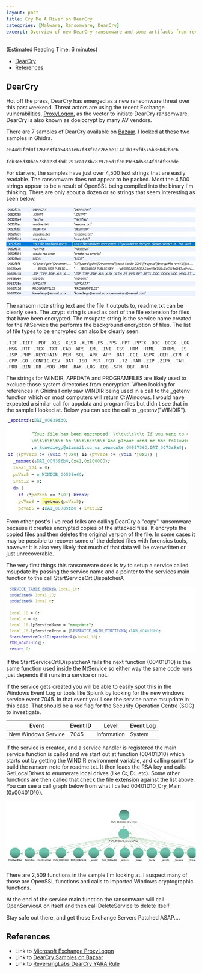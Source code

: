 ```yaml
---
layout: post
title: Cry Me A River oh DearCry
categories: [Malware, Ransomware, DearCry]
excerpt: Overview of new DearCry ransomware and some artifacts from reverse engineering a couple DearCry samples.  
---
```


(Estimated Reading Time: 6 minutes)

- [DearCry](#dearcry)
- [References](#references)

## DearCry

Hot off the press, DearCry has emerged as a new ransomware threat over this past weekend. Threat actors are using the recent Exchange vulnerabilities, [ProxyLogon](https://www.microsoft.com/security/blog/2021/03/02/hafnium-targeting-exchange-servers/#scan-log), as the vector to initiate DearCry ransomware. DearCry is also known as doejocrypt by many AV vendors.

There are 7 samples of DearCry available on [Bazaar](https://bazaar.abuse.ch/browse/tag/DearCry/). I looked at these two samples in Ghidra.

```
e044d9f2d0f1260c3f4a543a1e67f33fcac265be114a1b135fd575b860d2b8c6

feb3e6d30ba573ba23f3bd1291ca173b7879706d1fe039c34d53a4fdcdf33ede
```

For starters, the samples have just over 4,500 text strings that are easily readable. The ransomware does not appear to be packed. Most the 4,500 strings appear to be a result of OpenSSL being compiled into the binary I'm thinking. There are only about a dozen or so strings that seem interesting as seen below.

![dearcrystr1](/images/dearcrystr1.jpg)
![dearcrystr2](/images/dearcrystr2.jpg)

The ransom note string text and the file it outputs to, readme.txt can be clearly seen. The .crypt string is used as part of the file extension for files that have been encrypted. The msupate string is the service name created for the NtService the performs the background encryption of files. The list of file types to be encrypted can also be clearly seen. 

```
.TIF .TIFF .PDF .XLS .XLSX .XLTM .PS .PPS .PPT .PPTX .DOC .DOCX .LOG 
.MSG .RTF .TEX .TXT .CAD .WPS .EML .INI .CSS .HTM .HTML  .XHTML .JS 
.JSP .PHP .KEYCHAIN .PEM .SQL .APK .APP .BAT .CGI .ASPX .CER .CFM .C 
.CPP .GO .CONFIG.CSV .DAT .ISO .PST .PGD  .7Z .RAR .ZIP .ZIPX .TAR 
.PDB .BIN .DB .MDB .MDF .BAK .LOG .EDB .STM .DBF .ORA
```

The strings for WINDIR, APPDATA and PROGRAMFILES are likely used to exclude those system directories from encryption. When looking for references in Ghidra I only saw WINDIR being used in a call to the _getenv function which on most computers will return C:\Windows. I would have expected a similar call for appdata and programfiles but didn't see that in the sample I looked at. Below you can see the call to _getenv("WINDIR").

![dearcry](/images/dearcry.jpg)

From other post's I've read folks are calling DearCry a "copy" ransomware because it creates encrypted copies of the attacked files. It encrypts the copied files and then deletes the original version of the file. In some cases it may be possible to recover some of the deleted files with forensics tools, however it is also very likely that much of that data will be overwritten or just unrecoverable.

The very first things this ransomware does is *try* to setup a service called msupdate by passing the service name and a pointer to the services main function to the call StartServiceCrtlDispatcherA

![dearcry](/images/dearcryservice.jpg)

If the StartServiceCrtlDispatcherA fails the next function (00401D10) is the same function used inside the NtService so either way the same code runs just depends if it runs in a service or not. 

If the service gets created you will be able to easily spot this in the Windows Event Log or tools like Splunk by looking for the new windows service event 7045. In that event you'll see the service name msupdate in this case. That should be a red flag for the Security Operation Centre (SOC) to investigate. 

| Event | Event ID |  Level | Event Log |
|---|---|---|---|
| New Windows Service | 7045 | Information | System |

If the service is created, and a service handler is registered the main service function is called and we start out at function (00401D10) which starts out by getting the WINDIR environment variable, and calling sprintf to build the ransom note for readme.txt. It then loads the RSA key and calls GetLocalDrives to enumerate local drives (like C:\, D:\, etc). Some other functions are then called that check the file extension against the list above. You can see a call graph below from what I called 00401D10_Cry_Main (0x00401D10).

![crymain](/images/crymain.jpg)

There are 2,509 functions in the sample I'm looking at. I suspect many of those are OpenSSL functions and calls to imported Windows cryptographic functions. 

At the end of the service main function the ransomware will call OpenServiceA on itself and then call DeleteService to delete itself. 

Stay safe out there, and get those Exchange Servers Patched ASAP....

## References

* Link to [Microsoft Exchange ProxyLogon](https://www.microsoft.com/security/blog/2021/03/02/hafnium-targeting-exchange-servers/#scan-log)
* Link to [DearCry Samples on Bazaar](https://bazaar.abuse.ch/browse/tag/DearCry/)
* Link to [ReversingLabs DearCry YARA Rule](https://github.com/reversinglabs/reversinglabs-yara-rules/blob/develop/yara/ransomware/Win32.Ransomware.DearCry.yara)